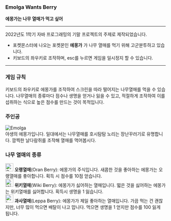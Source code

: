 ### Emolga Wants Berry<br/>
__에몽가는 나무 열매가 먹고 싶어__

---

2022년도 1학기 자바 프로그래밍의 기말 프로젝트의 주제로 제작되었습니다.

- 포켓몬스터에 나오는 포켓몬인 __에몽가__ 가
나무 열매를 먹기 위해 고군분투하고 있습니다.
- 키보드의 좌우키로 조작하며,
esc를 누르면 게임을 일시정지 할 수 있습니다.
---

### 게임 규칙
키보드의 좌우키로 에몽가를 조작하여
스크린을 따라 떨어지는 나무열매를 먹을 수 있습니다.
나무열매의 종류마다 점수나 생명을 얻거나 잃을 수 있고,
적절하게 조작하여 이를 섭취하는 식으로 높은 점수를 만드는 것이 목적입니다.

### 주인공
![Emolga](https://www.nicepng.com/png/detail/414-4148651_587emolga-bw-anime-pokemon-emolga.png)<br/>
야생의 에몽가입니다. 일대에서는 나무열매를 호시탐탐 노리는 장난꾸러기로 유명합니다. 깜찍한 날다람쥐를 조작해 열매를 먹어봅시다.

### 나무 열매의 종류
<img src="https://podicmaster.cdn3.cafe24.com/berries/007.png" width="25px" height="25px" alt="Oran"></img> __오랭열매__(Oran Berry):
에몽가의 주식입니다.
새콤한 것을 좋아하는 에몽가는 오랭열매를 좋아합니다.
획득 시 점수를 10점 얻습니다.<br/>
<img src="https://podicmaster.cdn3.cafe24.com/berries/012.png" width="25px" height="25px" alt="Wiki"></img> __위키열매__(Wiki Berry):
에몽가가 싫어하는 열매입니다.
떫은 것을 싫어하는 에몽가는 위키열매를 싫어합니다.
획득시 생명을 1 잃습니다.<br/>
<img src="https://podicmaster.cdn3.cafe24.com/berries/006.png" width="25px" height="25px" alt="Leppa"></img> __과사열매__(Leppa Berry):
에몽가가 제일 좋아하는 열매입니다.
가끔 먹는 건 괜찮지만, 너무 많이 먹으면 배탈이 나고 맙니다.
먹으면 생명을 1 얻지만 점수를 100 잃게 됩니다.<br/>
